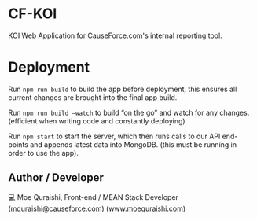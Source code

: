 # CF-KOI
KOI Web Application for CauseForce.com's internal reporting tool.

# Deployment

Run `npm run build` to build the app before deployment, this ensures all current changes are brought into the final app build.

Run `npm run build —watch` to build “on the go” and watch for any changes. (efficient when writing code and constantly deploying)

Run `npm start` to start the server, which then runs calls to our API end-points and appends latest data into MongoDB. (this must be running in order to use the app).

## Author / Developer
💻 Moe Quraishi, Front-end / MEAN Stack Developer (mquraishi@causeforce.com) (www.moequraishi.com)
